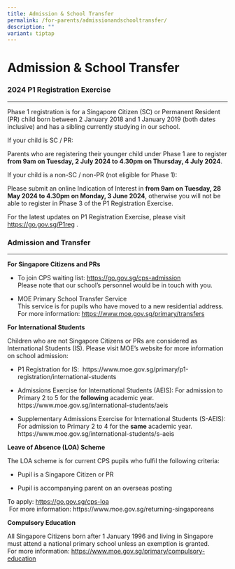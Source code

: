 ```yaml
---
title: Admission & School Transfer
permalink: /for-parents/admissionandschooltransfer/
description: ""
variant: tiptap
---
```

<h1>Admission &amp; School Transfer</h1>
<h3><strong>2024 P1 Registration Exercise</strong></h3>
<hr>
<p>Phase 1 registration is for a Singapore Citizen (SC) or Permanent Resident
(PR) child born between 2 January 2018 and 1 January 2019 (both dates inclusive)
and has a sibling currently studying in our school.</p>
<p>If your child is SC / PR:</p>
<p>Parents who are registering their younger child under Phase 1 are to register <strong>from 9am on Tuesday, 2 July 2024 to 4.30pm on Thursday, 4 July 2024</strong>.</p>
<p>If your child is a non-SC / non-PR (not eligible for Phase 1):</p>
<p>Please submit an online Indication of Interest in <strong>from 9am on Tuesday, 28 May 2024 to 4.30pm on Monday, 3 June 2024</strong>,
otherwise you will not be able to register in Phase 3 of the P1 Registration
Exercise.</p>
<p>For the latest updates on P1 Registration Exercise, please visit <a href="https://go.gov.sg/P1reg" rel="noopener noreferrer nofollow" target="_blank">https://go.gov.sg/P1reg</a> .</p>
<h3><strong>Admission and Transfer</strong></h3>
<hr>
<p><strong>For Singapore Citizens and PRs</strong>
</p>
<ul>
<li>
<p>To join&nbsp;CPS waiting list:&nbsp;<a href="https://go.gov.sg/cps-admission" rel="noopener noreferrer nofollow" target="_blank">https://go.gov.sg/cps-admission</a>&nbsp;
<br>Please note that our school’s personnel would be in touch with you.</p>
</li>
<li>
<p>MOE Primary School Transfer Service&nbsp;
<br>This service is for pupils who have moved to a new residential address.
<br>For more information:&nbsp;<a href="https://www.moe.gov.sg/primary/transfers" rel="noopener noreferrer nofollow" target="_blank">https://www.moe.gov.sg/primary/transfers</a>
</p>
</li>
</ul>
<p><strong>For International Students</strong>
</p>
<p>Children who are not Singapore Citizens or PRs are considered as International
Students (IS). Please visit MOE’s website for more information on school
admission:</p>
<ul>
<li>
<p>P1 Registration for IS:&nbsp; https://www.moe.gov.sg/primary/p1-registration/international-students</p>
</li>
<li>
<p>Admissions Exercise for International Students (AEIS): For admission to
Primary 2 to 5&nbsp;for the&nbsp;<strong>following</strong>&nbsp;academic
year.
<br>https://www.moe.gov.sg/international-students/aeis</p>
</li>
<li>
<p>Supplementary Admissions Exercise for International Students (S-AEIS):&nbsp;
For admission to Primary 2 to 4 for the&nbsp;<strong>same</strong>&nbsp;academic
year. https://www.moe.gov.sg/international-students/s-aeis</p>
</li>
</ul>
<p><strong>Leave of Absence (LOA) Scheme</strong>
</p>
<p>The LOA scheme is for current CPS pupils who fulfil the following criteria:</p>
<ul data-tight="true" class="tight">
<li>
<p>Pupil is a Singapore Citizen or PR</p>
</li>
<li>
<p>Pupil is accompanying parent on an overseas posting</p>
</li>
</ul>
<p>To apply:&nbsp;<a href="https://go.gov.sg/cps-loa" rel="noopener noreferrer nofollow" target="_blank">https://go.gov.sg/cps-loa</a> 
<br>&nbsp;For more information:&nbsp;https://www.moe.gov.sg/returning-singaporeans</p>
<p><strong>Compulsory Education</strong>
</p>
<p>All Singapore Citizens born after 1 January 1996 and living in Singapore
must attend a national primary school unless an exemption is granted.
<br>For more information:&nbsp;<a href="https://www.moe.gov.sg/primary/compulsory-education" rel="noopener noreferrer nofollow" target="_blank">https://www.moe.gov.sg/primary/compulsory-education</a>
</p>